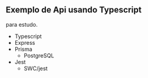 ## Exemplo de Api usando Typescript
para estudo.

- Typescript
- Express
- Prisma
    - PostgreSQL
- Jest
    - SWC/jest